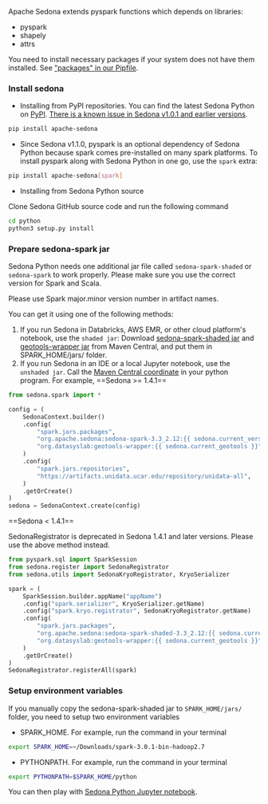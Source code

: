 <!--
 Licensed to the Apache Software Foundation (ASF) under one
 or more contributor license agreements.  See the NOTICE file
 distributed with this work for additional information
 regarding copyright ownership.  The ASF licenses this file
 to you under the Apache License, Version 2.0 (the
 "License"); you may not use this file except in compliance
 with the License.  You may obtain a copy of the License at

   http://www.apache.org/licenses/LICENSE-2.0

 Unless required by applicable law or agreed to in writing,
 software distributed under the License is distributed on an
 "AS IS" BASIS, WITHOUT WARRANTIES OR CONDITIONS OF ANY
 KIND, either express or implied.  See the License for the
 specific language governing permissions and limitations
 under the License.
 -->

Apache Sedona extends pyspark functions which depends on libraries:

* pyspark
* shapely
* attrs

You need to install necessary packages if your system does not have them installed. See ["packages" in our Pipfile](https://github.com/apache/sedona/blob/master/python/Pipfile).

### Install sedona

* Installing from PyPI repositories. You can find the latest Sedona Python on [PyPI](https://pypi.org/project/apache-sedona/). [There is a known issue in Sedona v1.0.1 and earlier versions](release-notes.md#known-issue).

```bash
pip install apache-sedona
```

* Since Sedona v1.1.0, pyspark is an optional dependency of Sedona Python because spark comes pre-installed on many spark platforms. To install pyspark along with Sedona Python in one go, use the `spark` extra:

```bash
pip install apache-sedona[spark]
```

* Installing from Sedona Python source

Clone Sedona GitHub source code and run the following command

```bash
cd python
python3 setup.py install
```

### Prepare sedona-spark jar

Sedona Python needs one additional jar file called `sedona-spark-shaded` or `sedona-spark` to work properly. Please make sure you use the correct version for Spark and Scala.

Please use Spark major.minor version number in artifact names.

You can get it using one of the following methods:

1. If you run Sedona in Databricks, AWS EMR, or other cloud platform's notebook, use the `shaded jar`: Download [sedona-spark-shaded jar](https://repo.maven.apache.org/maven2/org/apache/sedona/) and [geotools-wrapper jar](https://repo.maven.apache.org/maven2/org/datasyslab/geotools-wrapper/) from Maven Central, and put them in SPARK_HOME/jars/ folder.
2. If you run Sedona in an IDE or a local Jupyter notebook, use the `unshaded jar`. Call the [Maven Central coordinate](maven-coordinates.md) in your python program. For example,
==Sedona >= 1.4.1==

```python
from sedona.spark import *

config = (
    SedonaContext.builder()
    .config(
        "spark.jars.packages",
        "org.apache.sedona:sedona-spark-3.3_2.12:{{ sedona.current_version }},"
        "org.datasyslab:geotools-wrapper:{{ sedona.current_geotools }}",
    )
    .config(
        "spark.jars.repositories",
        "https://artifacts.unidata.ucar.edu/repository/unidata-all",
    )
    .getOrCreate()
)
sedona = SedonaContext.create(config)
```

==Sedona < 1.4.1==

SedonaRegistrator is deprecated in Sedona 1.4.1 and later versions. Please use the above method instead.

```python
from pyspark.sql import SparkSession
from sedona.register import SedonaRegistrator
from sedona.utils import SedonaKryoRegistrator, KryoSerializer

spark = (
    SparkSession.builder.appName("appName")
    .config("spark.serializer", KryoSerializer.getName)
    .config("spark.kryo.registrator", SedonaKryoRegistrator.getName)
    .config(
        "spark.jars.packages",
        "org.apache.sedona:sedona-spark-shaded-3.3_2.12:{{ sedona.current_version }},"
        "org.datasyslab:geotools-wrapper:{{ sedona.current_geotools }}",
    )
    .getOrCreate()
)
SedonaRegistrator.registerAll(spark)
```

### Setup environment variables

If you manually copy the sedona-spark-shaded jar to `SPARK_HOME/jars/` folder, you need to setup two environment variables

* SPARK_HOME. For example, run the command in your terminal

```bash
export SPARK_HOME=~/Downloads/spark-3.0.1-bin-hadoop2.7
```

* PYTHONPATH. For example, run the command in your terminal

```bash
export PYTHONPATH=$SPARK_HOME/python
```

You can then play with [Sedona Python Jupyter notebook](../tutorial/jupyter-notebook.md).
